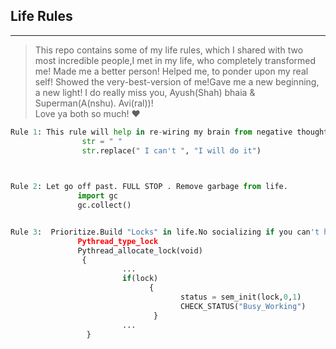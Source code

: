 ## Life Rules
-------------------------------------------------------------------
> This repo contains some of my life rules, which I shared with two most incredible people,I met in my life, 
who completely transformed me! Made me a better person! Helped me, to ponder upon my real self! Showed the very-best-version of me!Gave me a new beginning, a new light! I do really miss you, Ayush(Shah) bhaia & Superman(A(nshu). Avi(ral))! <br >
Love ya both so much! :heart: 

```Python 
Rule 1: This rule will help in re-wiring my brain from negative thoughts.Similar to brain-in-a-vat.
                str = " "
                str.replace(" I can't ", "I will do it")
                              


Rule 2: Let go off past. FULL STOP . Remove garbage from life. 
               import gc 
               gc.collect()


Rule 3:  Prioritize.Build "Locks" in life.No socializing if you can't handle.
               Pythread_type_lock
               Pythread_allocate_lock(void)
                {
                         ...
                         if(lock)
                               {
                                      status = sem_init(lock,0,1)
                                      CHECK_STATUS("Busy_Working")
                                }
                         ...
                 }
```
